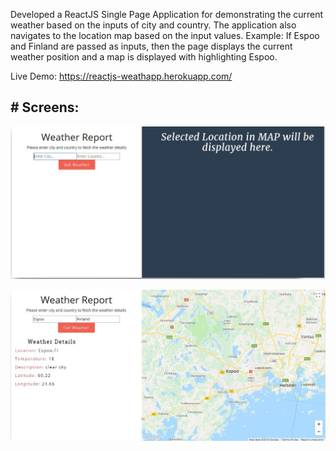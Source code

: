 
Developed a ReactJS Single Page Application for demonstrating the current weather based on the inputs of city and country. The application also navigates to the location map based on the input values.
Example: If Espoo and Finland are passed as inputs, then the page displays the current weather position and a map is displayed with highlighting Espoo.

Live Demo: https://reactjs-weathapp.herokuapp.com/

## # Screens:

![](https://github.com/Mamatha17/ReactJS/blob/master/Home.JPG)

![](https://github.com/Mamatha17/ReactJS/blob/master/Results.JPG)


